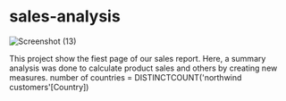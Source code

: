 # sales-analysis

![Screenshot (13)](https://github.com/user-attachments/assets/592f4bbf-d8a5-43f9-bc46-f57f79cea8a6)

This project show the fiest page of our sales report. 
Here, a summary analysis was done to calculate product sales and others by creating new measures.
number of countries = DISTINCTCOUNT('northwind customers'[Country])
